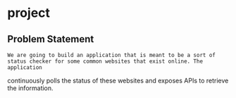 # project


## Problem Statement

    We are going to build an application that is meant to be a sort of status checker for some common websites that exist online. The application
 continuously polls the status of these websites and exposes APIs to retrieve the information.
